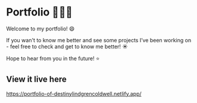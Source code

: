 # Portfolio 👩🏼‍💻

Welcome to my portfolio! 😄

If you wan't to know me better and see some projects I’ve been working on - feel free to check and get to know me better! ☀️

Hope to hear from you in the future! ⭐️

## View it live here
https://portfolio-of-destinylindgrencoldwell.netlify.app/
